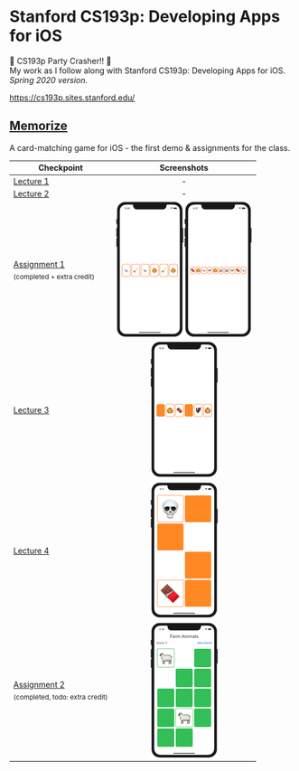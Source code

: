 # Stanford CS193p: Developing Apps for iOS
🎉 CS193p Party Crasher!! 🎉<br>
My work as I follow along with Stanford CS193p: Developing Apps for iOS.<br>
*Spring 2020 version.*

https://cs193p.sites.stanford.edu/

## [Memorize](https://github.com/solitaryewe/Stanford-CS193p/tree/main/Memorize)

A card-matching game for iOS - the first demo & assignments for the class.

| Checkpoint | Screenshots |
| ---------- | :----: |
| [Lecture 1](https://github.com/solitaryewe/Stanford-CS193p/tree/c41f770c27f67ac2ba2482e481e70bf2a1f26aee/Memorize/Memorize) | - |
| [Lecture 2](https://github.com/solitaryewe/Stanford-CS193p/tree/ccadae35a86ceb286f00c57cc4a31c17e3924de0/Memorize/Memorize) | - |
| [Assignment 1](https://github.com/solitaryewe/Stanford-CS193p/blob/main/Memorize/Assignment1.md)<br><sub>(completed + extra credit)</sub> | ![Assignment 1](https://github.com/solitaryewe/Stanford-CS193p/blob/main/Memorize/Screenshots/Assignment1a-small.png)![Assignment 1](https://github.com/solitaryewe/Stanford-CS193p/blob/main/Memorize/Screenshots/Assignment1b-small.png) |
| [Lecture 3](https://github.com/solitaryewe/Stanford-CS193p/tree/fbdec3388a4b0e8d5a29d2e2c770f8479568142a/Memorize/Memorize) | ![Lecture 3](https://github.com/solitaryewe/Stanford-CS193p/blob/main/Memorize/Screenshots/Lecture3-small.png) |
| [Lecture 4](https://github.com/solitaryewe/Stanford-CS193p/tree/fd041fa8ee964278f5faeb7eccf4200654af2cbe/Memorize/Memorize) | ![Lecture 4](https://github.com/solitaryewe/Stanford-CS193p/blob/main/Memorize/Screenshots/Lecture4-small.png) |
| [Assignment 2](https://github.com/solitaryewe/Stanford-CS193p/blob/main/Memorize/Assignment2.md)<br><sub>(completed, todo: extra credit)</sub> | ![Assignment 2](https://github.com/solitaryewe/Stanford-CS193p/blob/main/Memorize/Screenshots/Assignment2a-small.png) |
